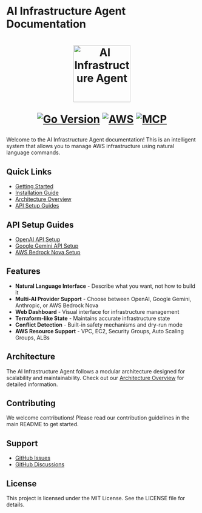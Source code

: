 # AI Infrastructure Agent Documentation

<h1 align="center" style="border-bottom: none">
    <img alt="AI Infrastructure Agent" src="images/ai-infrastructure-agent.svg" width="150" height="150" />

[![Go Version](https://img.shields.io/badge/Go-1.24.2+-00ADD8?style=for-the-badge&logo=go)](https://golang.org/)
[![AWS](https://img.shields.io/badge/AWS-Cloud-FF9900?style=for-the-badge&logo=amazon-aws)](https://aws.amazon.com/)
[![MCP](https://img.shields.io/badge/Protocol-MCP-purple?style=for-the-badge)](https://modelcontextprotocol.io/)
</h1>

Welcome to the AI Infrastructure Agent documentation! This is an intelligent system that allows you to manage AWS infrastructure using natural language commands.

## Quick Links

- [Getting Started](/getting-started.md)
- [Installation Guide](/installation.md)
- [Architecture Overview](/architecture/architecture-overview.md)
- [API Setup Guides](#api-setup-guides)

## API Setup Guides

- [OpenAI API Setup](/api-key-setup/openai-api-setup.md)
- [Google Gemini API Setup](/api-key-setup/gemini-api-setup.md) 
- [AWS Bedrock Nova Setup](/api-key-setup/aws-bedrock-nova-setup.md)

## Features

- **Natural Language Interface** - Describe what you want, not how to build it
- **Multi-AI Provider Support** - Choose between OpenAI, Google Gemini, Anthropic, or AWS Bedrock Nova
- **Web Dashboard** - Visual interface for infrastructure management
- **Terraform-like State** - Maintains accurate infrastructure state
- **Conflict Detection** - Built-in safety mechanisms and dry-run mode
- **AWS Resource Support** - VPC, EC2, Security Groups, Auto Scaling Groups, ALBs

## Architecture

The AI Infrastructure Agent follows a modular architecture designed for scalability and maintainability. Check out our [Architecture Overview](/architecture/architecture-overview.md) for detailed information.

## Contributing

We welcome contributions! Please read our contribution guidelines in the main README to get started.

## Support

- [GitHub Issues](https://github.com/VersusControl/ai-infrastructure-agent/issues)
- [GitHub Discussions](https://github.com/VersusControl/ai-infrastructure-agent/discussions)

## License

This project is licensed under the MIT License. See the LICENSE file for details.